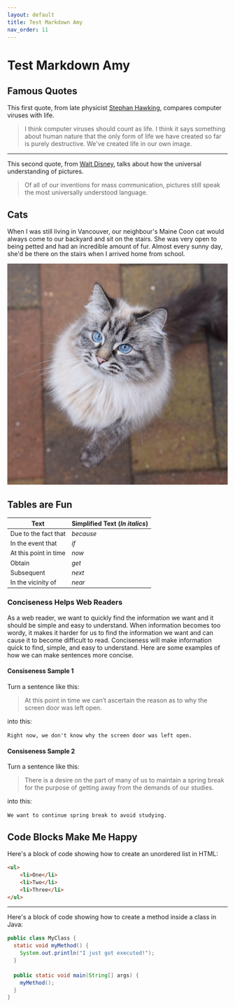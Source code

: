 ```yaml
---
layout: default
title: Test Markdown Amy
nav_order: 11
---
```


# Test Markdown Amy

## Famous Quotes

This first quote, from late physicist [Stephan Hawking](https://www.brainyquote.com/quotes/stephen_hawking_109983?src=t_computers), compares computer viruses with life.

> I think computer viruses should count as life. I think it says something about human nature that the only form of life we have created so far is purely destructive. We've created life in our own image.

---

This second quote, from [Walt Disney](https://www.brainyquote.com/quotes/walt_disney_131651?src=t_communication), talks about how the universal understanding of pictures.

> Of all of our inventions for mass communication, pictures still speak the most universally understood language.

## Cats

When I was still living in Vancouver, our neighbour's Maine Coon cat would always come to our backyard and sit on the stairs. She was very open to being petted and had an incredible amount of fur. Almost every sunny day, she'd be there on the stairs when I arrived home from school.

![Maine Coon Cat](/assets/images/maine_coon_cat.png)

## Tables are Fun

| **Text** | **Simplified Text (_In italics_)** |
| -------- | ---------------------------------- |
| Due to the fact that | _because_ |
| In the event that | _if_ |
| At this point in time | _now_ |
| Obtain | _get_ |
| Subsequent | _next_ |
| In the vicinity of | _near_ |

### Conciseness Helps Web Readers

As a web reader, we want to quickly find the information we want and it should be simple and easy to understand. When information becomes too wordy, it makes it harder for us to find the information we want and can cause it to become difficult to read. Conciseness will make information quick to find, simple, and easy to understand. Here are some examples of how we can make sentences more concise.

#### Consiseness Sample 1

Turn a sentence like this:

> At this point in time we can’t ascertain the reason as to why the screen door was left open.

into this:

`Right now, we don't know why the screen door was left open.`

#### Consiseness Sample 2

Turn a sentence like this:

> There is a desire on the part of many of us to maintain a spring break for the purpose of getting away from the demands of our studies.

into this:

`We want to continue spring break to avoid studying.`

## Code Blocks Make Me Happy

Here's a block of code showing how to create an unordered list in HTML:

```html
<ul>
    <li>One</li>
    <li>Two</li>
    <li>Three</li>
</ul>
````

---

Here's a block of code showing how to create a method inside a class in Java:

```java
public class MyClass {
  static void myMethod() {
    System.out.println("I just got executed!");
  }

  public static void main(String[] args) {
    myMethod();
  }
}
```
